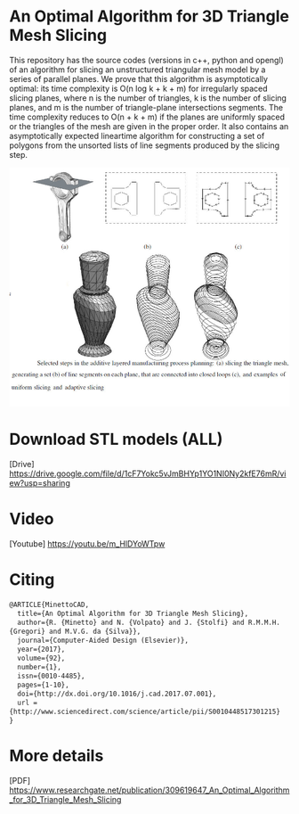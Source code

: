 # An Optimal Algorithm for 3D Triangle Mesh Slicing 

This repository has the source codes (versions in c++, python and opengl) of an algorithm for slicing an unstructured triangular mesh model by a series of parallel planes. We prove that this algorithm is asymptotically optimal: its time complexity is O(n log k + k + m) for irregularly spaced slicing planes, where n is the number of triangles, k is the number of slicing planes, and m is the number of triangle-plane intersections segments. The time complexity reduces to O(n + k + m) if the planes are uniformly spaced or the triangles of the mesh are given in the proper order. It also contains an asymptotically expected lineartime algorithm for constructing a set of polygons from the unsorted lists of line segments produced by the slicing step. 

![](/assets/slicing.jpg)

# Download STL models (ALL)

[Drive] https://drive.google.com/file/d/1cF7Yokc5vJmBHYp1YO1NI0Ny2kfE76mR/view?usp=sharing

# Video

[Youtube] https://youtu.be/m_HlDYoWTpw

# Citing

```
@ARTICLE{MinettoCAD,
  title={An Optimal Algorithm for 3D Triangle Mesh Slicing}, 
  author={R. {Minetto} and N. {Volpato} and J. {Stolfi} and R.M.M.H. {Gregori} and M.V.G. da {Silva}},
  journal={Computer-Aided Design (Elsevier)}, 
  year={2017},
  volume={92},
  number={1},
  issn={0010-4485},
  pages={1-10},
  doi={http://dx.doi.org/10.1016/j.cad.2017.07.001},
  url = {http://www.sciencedirect.com/science/article/pii/S0010448517301215}
}
```
# More details

[PDF] https://www.researchgate.net/publication/309619647_An_Optimal_Algorithm_for_3D_Triangle_Mesh_Slicing
